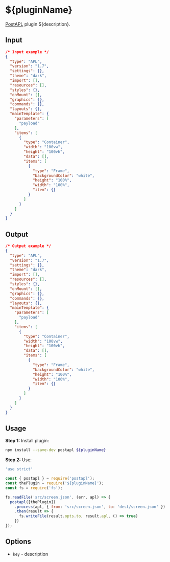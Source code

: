 # ${pluginName}

[PostAPL] plugin ${description}.

[PostAPL]: https://github.com/postapl/postapl

## Input

```json
/* Input example */
{
  "type": "APL",
  "version": "1.7",
  "settings": {},
  "theme": "dark",
  "import": [],
  "resources": [],
  "styles": {},
  "onMount": [],
  "graphics": {},
  "commands": {},
  "layouts": {},
  "mainTemplate": {
    "parameters": [
      "payload"
    ],
    "items": [
      {
        "type": "Container",
        "width": "100vw",
        "height": "100vh",
        "data": [],
        "items": [
          {
            "type": "Frame",
            "backgroundColor": "white",
            "height": "100%",
            "width": "100%",
            "item": {}
          }
        ]
      }
    ]
  }
}
```

## Output

```json
/* Output example */
{
  "type": "APL",
  "version": "1.7",
  "settings": {},
  "theme": "dark",
  "import": [],
  "resources": [],
  "styles": {},
  "onMount": [],
  "graphics": {},
  "commands": {},
  "layouts": {},
  "mainTemplate": {
    "parameters": [
      "payload"
    ],
    "items": [
      {
        "type": "Container",
        "width": "100vw",
        "height": "100vh",
        "data": [],
        "items": [
          {
            "type": "Frame",
            "backgroundColor": "white",
            "height": "100%",
            "width": "100%",
            "item": {}
          }
        ]
      }
    ]
  }
}
```

## Usage

**Step 1:** Install plugin:

```sh
npm install --save-dev postapl ${pluginName}
```

**Step 2:** Use:

```js
'use strict'

const { postapl } = require('postapl');
const thePlugin = require('${pluginName}');
const fs = require('fs');

fs.readFile('src/screen.json', (err, apl) => {
  postapl([thePlugin])
    .process(apl, { from: 'src/screen.json', to: 'dest/screen.json' })
    .then(result => {
      fs.writeFile(result.opts.to, result.apl, () => true)
    })
});
```


## Options

* `key` - description

[official docs]: https://github.com/postapl/postapl#usage
